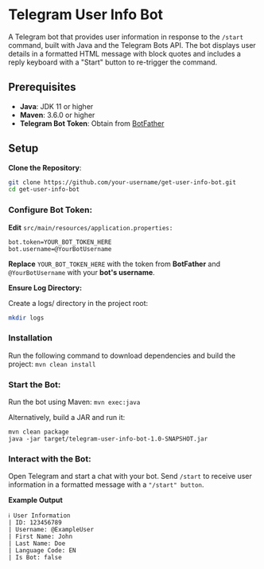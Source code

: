 # Telegram User Info Bot

A Telegram bot that provides user information in response to the `/start` command, built with Java and the Telegram Bots API. The bot displays user details in a formatted HTML message with block quotes and includes a reply keyboard with a "Start" button to re-trigger the command.

## Prerequisites

- **Java**: JDK 11 or higher
- **Maven**: 3.6.0 or higher
- **Telegram Bot Token**: Obtain from [BotFather](https://t.me/BotFather)

## Setup

**Clone the Repository**:
   ```bash
   git clone https://github.com/your-username/get-user-info-bot.git
   cd get-user-info-bot
   ```

### Configure Bot Token:

**Edit** `src/main/resources/application.properties:`
```
bot.token=YOUR_BOT_TOKEN_HERE
bot.username=@YourBotUsername
```


**Replace** `YOUR_BOT_TOKEN_HERE` with the token from **BotFather** and `@YourBotUsername` with your **bot's username**.


**Ensure Log Directory:**

Create a logs/ directory in the project root:
```bash
mkdir logs
```

### Installation

Run the following command to download dependencies and build the project:
```mvn clean install```

### Start the Bot:

Run the bot using Maven:
```mvn exec:java```


Alternatively, build a JAR and run it:
```
mvn clean package
java -jar target/telegram-user-info-bot-1.0-SNAPSHOT.jar
```


### Interact with the Bot:

Open Telegram and start a chat with your bot.
Send `/start` to receive user information in a formatted message with a `"/start" button`.

**Example Output**
```code
ℹ️ User Information
| ID: 123456789
| Username: @ExampleUser
| First Name: John
| Last Name: Doe
| Language Code: EN
| Is Bot: false
```
